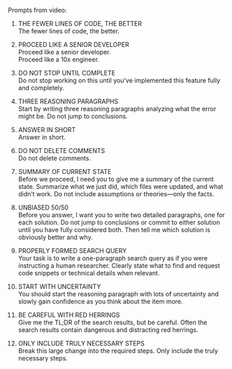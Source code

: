 Prompts from video:

1. THE FEWER LINES OF CODE, THE BETTER  
The fewer lines of code, the better.

2. PROCEED LIKE A SENIOR DEVELOPER  
Proceed like a senior developer.  
Proceed like a 10x engineer.

3. DO NOT STOP UNTIL COMPLETE  
Do not stop working on this until you've implemented this feature fully and completely.

4. THREE REASONING PARAGRAPHS  
Start by writing three reasoning paragraphs analyzing what the error might be. Do not jump to conclusions.

5. ANSWER IN SHORT  
Answer in short.

6. DO NOT DELETE COMMENTS  
Do not delete comments.

7. SUMMARY OF CURRENT STATE  
Before we proceed, I need you to give me a summary of the current state. Summarize what we just did, which files were updated, and what didn’t work. Do not include assumptions or theories—only the facts.

8. UNBIASED 50/50  
Before you answer, I want you to write two detailed paragraphs, one for each solution. Do not jump to conclusions or commit to either solution until you have fully considered both. Then tell me which solution is obviously better and why.

9. PROPERLY FORMED SEARCH QUERY  
Your task is to write a one-paragraph search query as if you were instructing a human researcher. Clearly state what to find and request code snippets or technical details when relevant.

10. START WITH UNCERTAINTY  
You should start the reasoning paragraph with lots of uncertainty and slowly gain confidence as you think about the item more.

11. BE CAREFUL WITH RED HERRINGS  
Give me the TL;DR of the search results, but be careful. Often the search results contain dangerous and distracting red herrings.

12. ONLY INCLUDE TRULY NECESSARY STEPS  
Break this large change into the required steps. Only include the truly necessary steps.